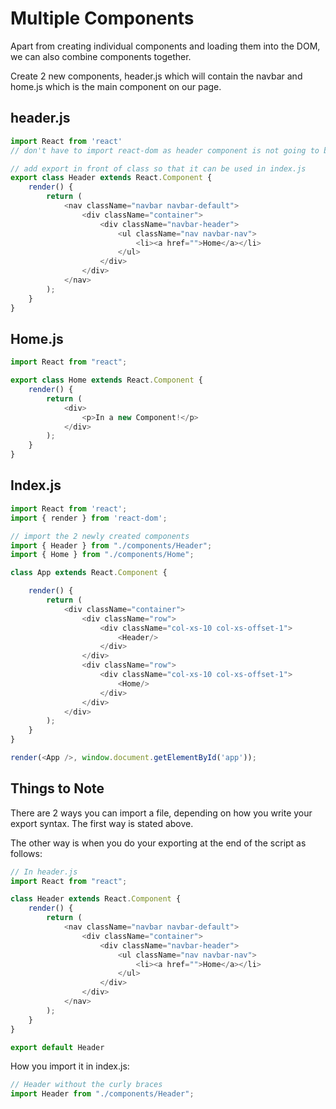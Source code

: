 # Multiple Components  
Apart from creating individual components and loading them into the DOM, we can also combine components together.

Create 2 new components, header.js which will contain the navbar and home.js which is the main component on our page.

## header.js

```javascript
import React from 'react'
// don't have to import react-dom as header component is not going to be rendered directly into index.html

// add export in front of class so that it can be used in index.js
export class Header extends React.Component {
    render() {
        return (
            <nav className="navbar navbar-default">
                <div className="container">
                    <div className="navbar-header">
                        <ul className="nav navbar-nav">
                            <li><a href="">Home</a></li>
                        </ul>
                    </div>
                </div>
            </nav>
        );
    }
}
```
## Home.js
```javascript
import React from "react";

export class Home extends React.Component {
    render() {
        return (
            <div>
                <p>In a new Component!</p>
            </div>
        );
    }
}
```

## Index.js
```javascript
import React from 'react';
import { render } from 'react-dom';

// import the 2 newly created components
import { Header } from "./components/Header";
import { Home } from "./components/Home";

class App extends React.Component {

    render() {
        return (
            <div className="container">
                <div className="row">
                    <div className="col-xs-10 col-xs-offset-1">
                        <Header/>
                    </div>
                </div>
                <div className="row">
                    <div className="col-xs-10 col-xs-offset-1">
                        <Home/>
                    </div>
                </div>
            </div>
        );
    }
}

render(<App />, window.document.getElementById('app'));
```
## Things to Note
There are 2 ways you can import a file, depending on how you write your export syntax. The first way is stated above.

The other way is when you do your exporting at the end of the script as follows:
```javascript
// In header.js
import React from "react";

class Header extends React.Component {
    render() {
        return (
            <nav className="navbar navbar-default">
                <div className="container">
                    <div className="navbar-header">
                        <ul className="nav navbar-nav">
                            <li><a href="">Home</a></li>
                        </ul>
                    </div>
                </div>
            </nav>
        );
    }
}

export default Header
```
How you import it in index.js:
```javascript
// Header without the curly braces
import Header from "./components/Header";
```
